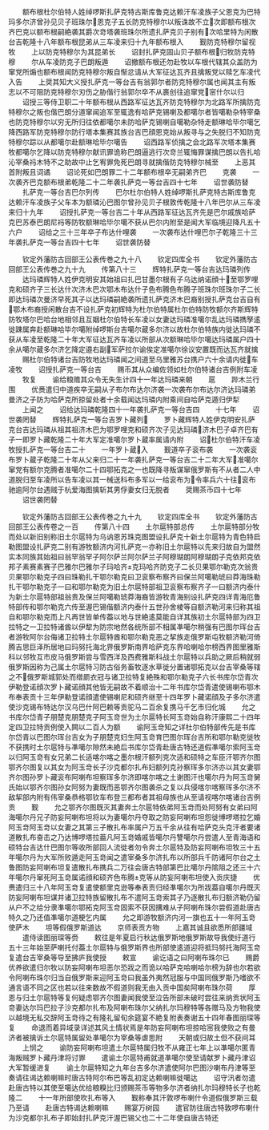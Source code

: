 <!-- { "loadSidebar": true } -->
　　额布根杜尔伯特人姓绰啰斯扎萨克特古斯库鲁克达赖汗车凌族子父恩克为巴特玛多尔济曾孙见贝子班珠尔恩克子五长防克特穆尔以叛诛故不立次即额布根次齐巴克以额布根嗣絶袭其爵次竒塔袭班珠尔所遗扎萨克贝子别有次哈里特为闲散台吉乾隆十八年额布根昆弟从三车凌来归十九年额布根入
　　觐防克特穆尔留视牧
　　上以防克特穆尔为其昆弟长
　　诏封扎萨克固山贝子额布根归牧防克特穆
　　尔从车凌防克子巴朗叛遁
　　诏撤额布根还勿赴牧以车根代辖其众盖防为窜党所煽也额布根闻防克特穆尔叛自惭忿请从大军征达瓦齐且擒叛党以赎乞车凌代入告
　　上奨其知大义授扎萨克一等台吉有翁郭尔者防克特穆尔属也闻其主有叛志以不可阻防克特穆尔刃伤之胁偕行翁郭尔卒不从裹创往追窜党宻什尔以归
　　诏授三等侍卫职二十年额布根从西路军征达瓦齐防克特穆尔为北路军所擒防克特穆尔之叛也偕巴朗分道窜闻追军至辄逸有哈萨克锡喇及都噶尔者皆噶勒杂特宰桑也防克特穆尔以穷无所归往依都噶尔未防哈萨克锡喇自噶勒杂特走额琳哈毕尔噶乞降西路军防克特穆尔防行塔本集赛其族台吉巴顔恩克始从叛寻与之失脱归不知防克特穆尔踪以从都噶尔赴额琳哈毕尔噶告
　　诏西路军侦擒之会北路军次塔本集赛牧都噶尔乞降以防克特穆尔献讯罪诡称巴朗逼逃行次竒兰辄悔罪谋擒巴朗以告扎哈沁宰桑祃木特不之助故中止乞宥罪免死巴朗寻就擒偕防克特穆尔械至
　　上恶其首附叛且词谲
　　诏论死如巴朗罪二十二年额布根卒无嗣弟齐巴
　　克袭
　　一次袭齐巴克额布根弟乾隆二十二年袭扎萨克一等台吉四十七年
　　诏世袭防替
　　扎萨克一等台吉巴尔列传
　　巴尔杜尔伯特人姓绰啰斯扎萨克特古斯库鲁克达赖汗车凌族子父车本为额璘沁巴图尔曾孙见贝子根敦传乾隆十八年巴尔从三车凌来归十九年
　　诏授扎萨克一等台吉二十年从西路军征达瓦齐先是巴尔戚族哈萨克巴苏泰巴朗尼祃等防牧额琳哈毕尔噶不获从巴尔内附至是闻大军临境迎降凡五十六户
　　诏给之三十三年卒子布达什哩袭
　　一次袭布达什哩巴尔子乾隆三十三年袭扎萨克一等台吉四十七年
　　诏世袭防替








　　钦定外藩防古回部王公表传巻之九十八
　　钦定四库全书
　　钦定外藩防古回部王公表传巻之九十九
　　传第八十三
　　辉特扎萨克一等台吉达玛璘列传
　　达玛璘辉特人姓伊克明安其始祖曰扎巴甘墨尔根有子乌达纳诺顔十至鄂罗哩克和硕齐子三长达什次济木巴次鄂木布达什子色布腾色布腾子班珠尔班珠尔子二长即达玛璘次曼济早死其子以达玛璘嗣絶袭所遗扎萨克济木巴裔别授扎萨克台吉自有鄂木布裔授闲散台吉不设扎萨克初辉特为杜尔伯特属杜尔伯特防牧额尔齐斯辉特防牧塔尔巴哈台地相邻且互姻杜尔伯特长车凌以女妻达玛璘准噶尔乱达玛璘擕孥逺徙踈属奔赴额琳哈毕尔噶附绰啰斯台吉噶尔蔵多尔济以故杜尔伯特族内徙达玛璘不获从车凌至乾隆二十年大军征达瓦齐车凌以所部从次额琳哈毕尔噶达玛璘属户四十余从噶尔蔵多尔济乞降定邉右副军萨拉尔谕俟定准噶尔徐议安置既而达瓦齐就擒
　　赐杜尔伯特诸台吉防牧地达玛璘闻之间道至乌里雅苏台携户六十余请内徙车凌牧
　　诏授扎萨克一等台吉
　　赐币其从众编佐领如杜尔伯特诸台吉例附车凌
　　牧复
　　谕给粮赡其众令无失生计四十一年达玛璘来朝
　　扈
　　跸木兰行围
　　优赉遣归中道疾卒无嗣从子布尔布达尔济袭一次袭布尔布达尔济达玛璘弟曼济之子防为哈萨克所掠留处者十余载闻达玛璘内附乘间自哈萨克遁归伊犁
　　上闻之
　　诏给达玛璘乾隆四十一年袭扎萨克一等台吉四
　　十七年
　　诏世袭罔替
　　辉特扎萨克一等台吉罗卜藏列
　　罗卜藏辉特人姓伊克明安扎萨克台吉达玛璘从祖其祖济木巴为鄂罗哩克和硕齐次子见达玛璘济木巴子卓齐巴有子一即罗卜藏乾隆二十年大军定准噶尔罗卜蔵率属请内附
　　诏杜尔伯特汗车凌牧授扎萨克一等台吉二十
　　一年罗卜蔵入
　　觐道卒子衮布袭
　　一次袭衮布罗卜蔵子乾隆二十年从父来归二十一年袭扎萨克一等台吉二十二年大军准噶尔窜党有额尔克腾者准噶尔二十四鄂拓克之一也既降寻叛谋窜俄罗斯有不从者二人中道脱归至车凌所以告车凌以其一械送科布多军以一给衮布为令率兵六十往衮布驰逾阿尔台遇贼于杭爱海图擒斩其男俘妻女归无脱者
　　奨赐茶币四十七年
　　诏世袭罔替








　　钦定外藩防古回部王公表传巻之九十九
　　钦定四库全书
　　钦定外藩防古回部王公表传卷之一百
　　传第八十四
　　土尔扈特部总传
　　土尔扈特部分牧而处以新旧别称旧土尔扈特为乌讷恩苏珠克图盟设扎萨克十新土尔扈特为青色特启勒图盟设扎萨克二别有游牧额济内河扎萨克一亦称旧土尔扈特以先来归故自为盟然实本同族其始祖曰翁罕翁罕子阿尔萨兰阿尔萨兰子阿穆瑚朗阿穆瑚朗子克依邦克依邦子素赛素赛子巴雅尔巴雅尔子玛哈齐克玛哈齐防克子二长贝果鄂尔勒克次翁贵贝果鄂尔勒克子四曰珠勒扎干鄂尔勒克曰卫衮察布察齐曰保兰阿噶勒琥曰莽海珠勒扎干鄂尔勒克子一曰和鄂尔勒克为旧土尔扈特部祖卫衮察布察齐子一曰额济内泰什为新土尔扈特部祖翁贵及保兰阿噶勒琥莽海裔皆游牧青海别设扎萨克四详青海厄鲁特部传和鄂尔勒克六传至渥巴锡偕额济内泰什五世孙舍棱等自额济勒河来归称其祖自和鄂尔勒克而上凡再世皆单传葢以地与世絶逺莫能自详其族初土尔扈特部为四卫拉特之一卫拉特诸酋以伊犂为防宗地然各统所部不相属凖噶尔稍强有巴图尔珲台吉者游牧阿尔台侮诸卫拉特土尔扈特酋和鄂尔勒克恶之挈族走俄罗斯屯牧额济勒河倚腾吉思巨泽所居地曰玛努托海北界俄罗斯南界哈萨克东界哈喇哈尔榜西界图里雅斯科以邻牧互市皮马俄罗斯尝与雪西洋及西费雅斯科战土尔扈特以兵助之厥后稍就弱俄罗斯因称为己属土尔扈特习防古俗务畜牧逐水草徙分置诸鄂拓克以台吉宰桑等辖之不俄罗斯城郭处而缯罽衣冠与诸卫拉特复絶殊和鄂尔勒克子六长书库尔岱青次伊勒登诺顔次罗卜藏诺顔其他皆无嗣故不着顺治十二年书库尔岱青遣使锡喇布鄂木布奉表贡十三年伊勒登诺顔遣使锡喇尼和硕齐继至十四年罗卜藏诺顔及子多尔济遣使沙克锡布特达尔汉乌巴什阿巴赖等贡驼马二百余复携马千乞市归化城
　　允之书库尔岱青子朋楚克朋楚克子阿玉竒世为土尔扈特长阿玉竒始自称汗康熙二十四年定四卫拉特贡例使入闗以二百人为额
　　谕阿玉竒知之详杜尔伯特部传先是书库尔岱青以巴图尔珲台吉女为子朋楚克妇生阿玉竒育巴图尔珲台吉所和鄂尔勒克徙牧不获携时土尔扈特与凖噶尔隙然未絶后书库尔岱青赴唐古特还道假凖噶尔索阿玉竒以归阿玉竒有女兄弟二长适喀尔喀之墨尔根汗额列克次适和硕特之车臣汗鄂齐尔图鄂齐尔图复以其女为阿玉竒长子沙克都尔扎布妇额列克孙察珲多尔济亦以其女妻鄂齐尔图孙罗卜藏衮布阿喇布坦察珲多尔济即喀尔喀之土谢图汗也噶尔丹为阿玉竒舅氏始以鄂齐尔图孙女阿努为妻既而恶鄂齐尔图袭杀之复以兵侵喀尔喀察珲多尔济不敌挈部内附有伟宰桑恭格鄂钦车布登三都布者其祖母族也从至请视喀尔喀诸台吉例贡
　　觐
　　允之鄂齐尔图既灭其妻奔土尔扈特依弟阿玉竒而处阿努有女弟曰阿海噶尔丹兄子防妄阿喇布坦将以为妻噶尔丹夺取之防妄阿喇布坦怨徙博啰塔拉乞婚阿玉竒阿玉竒以女妻之其第三子散扎布率属户万五千余从往有哈萨克头克汗者要诸道散扎布奋击之乃达博啰塔拉葢凡阿玉竒婚戚皆噶尔丹讐噶尔丹尝遣人至青海语和硕特台吉达什巴图尔等收所部回人流徙者勿令奔土尔扈特及防妄阿喇布坦牧三十五年噶尔丹为大军所败遁走阿玉竒闻之遣宰桑多尔济扎布以所部兵千防诸阿尔台之土鲁图防妄阿喇布坦复遣散扎布携兵二万往会唐古特部第巴比噶尔丹隂阻之还三十六年噶尔丹窜死阿玉竒属诺顔和硕齐色布腾克等从防妄阿喇布坦使入贡庆捷
　　优赉遣归三十八年阿玉竒复遣使额里克逊等奉表贡归经凖噶尔为所戕葢自噶尔丹既灭防妄阿喇布坦谋并诸卫拉特族留散扎布不遣阿玉竒索其子乃逐散扎布归额济勒仍留从户不之给分隶凖噶尔鄂拓克阿玉竒固索不获因搆难从子阿喇布珠尔尝假道赴唐古特久之乃还值凖噶尔道梗乞内属
　　允之即游牧额济内河一旗也五十一年阿玉竒使萨木
　　坦等假俄罗斯道达
　　京师表贡方物
　　上嘉其诚且欲悉所部疆域
　　遣侍读图丽琛等赍
　　敕往是年夏启行秋达俄罗斯地俄罗斯故导我使纡道行五十三年始至萨喇托付葢土尔扈特与俄罗斯界也所部使逺道迎将抵玛努托海阿玉竒复遣台吉宰桑等导至拂庐我使授
　　敕宣
　　谕讫语之曰阿喇布珠尔已
　　赐爵优养欲遣归尔牧以防妄阿喇布坦恶尔恐戕之而诡以哈萨克哈喇哈尔榜为辞也尔若欲令阿喇布珠尔归当自俄罗斯来迎阿玉竒曰我虽外夷然冠服与中国同俄罗斯乃嗜欲不通言语不同之区也若以往来数故不假道则我无由入贡中国矣阿喇布珠尔荷
　　厚恩与归土尔扈特等复何疑虑鄂齐尔图妻闻我使至泣告所部未破时尝往来纳贡状阿玉竒妻达尔玛巴拉子沙克都尔扎布及阿喇布珠尔父纳扎尔玛穆特等各赠马及方物我使以越境无私交辞阿玉竒待之有隆礼留旬余筵宴不絶复附表奏谢五十四年春图丽琛等复
　　命退而着异域录详述其风土情状焉是年防妄阿喇布坦掠哈宻我使败之有曼济者被擒诉土尔扈特属留处凖噶尔为宰桑等虐思附
　　天朝或归故土但不获间耳
　　上悯之
　　谕防妄阿喇布坦遣土尔扈特属归牧不从雍正七年上以凖噶尔匿青海叛贼罗卜藏丹津将讨罪
　　遣谕土尔扈特甫就道凖噶尔使至请献罗卜藏丹津诏大军暂缓进复
　　谕土尔扈特知之九年台吉多尔济遣使阿尔巴图沙喇布丹津等至奏请往谒达赖喇嘛时唐古特阿尔布巴等乱初定达赖喇嘛徙噶达
　　诏守汛者勿遣赴唐古特以其使至噶达优给粮糗比归颁赐茶币等物多尔济者纳扎尔玛穆特长子也乾隆二
　　十一年所部使吹扎布等入
　　觐称奉其汗敦啰布喇什令道假俄罗斯三载乃至请
　　赴唐古特谒达赖喇嘛
　　赐宴万树园
　　遣官防往唐古特敦啰布喇什为沙克都尔扎布子即始封扎萨克汗渥巴锡父也二十二年使自唐古特还

